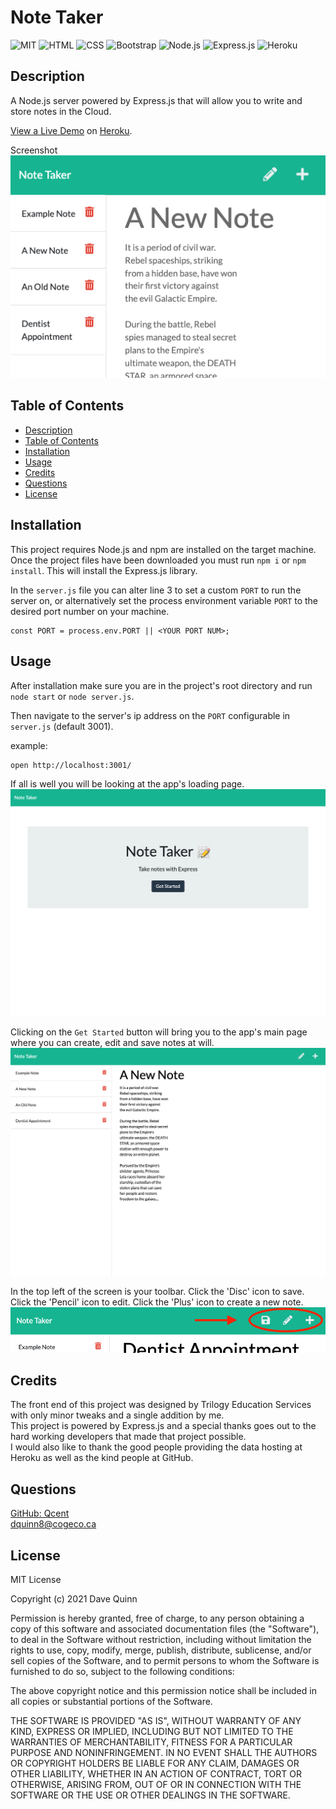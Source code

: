 # Note Taker
 
 ![MIT](https://img.shields.io/badge/License-MIT-orange)  ![HTML](https://img.shields.io/badge/Tech-HTML-lightblue)  ![CSS](https://img.shields.io/badge/Tech-CSS-lightblue)  ![Bootstrap](https://img.shields.io/badge/Tech-Bootstrap-lightblue)  ![Node.js](https://img.shields.io/badge/Tech-Node.js-lightblue)  ![Express.js](https://img.shields.io/badge/Tech-Express.js-lightblue)  ![Heroku](https://img.shields.io/badge/Tech-Heroku-lightblue) 

## Description
A Node.js server powered by Express.js that will allow you to write and store notes in the Cloud.  

[View a Live Demo](https://qcent-note-taker.herokuapp.com/) on [Heroku](https://www.heroku.com/).

Screenshot  
 ![Screenshot Small](./assets/images/app-screenshot-3.png)

## Table of Contents

* [Description](#description)
* [Table of Contents](#table-of-contents)
* [Installation](#installation)
* [Usage](#usage)
* [Credits](#credits)
* [Questions](#questions)
* [License](#license)

## Installation

This project requires Node.js and npm are installed on the target machine. Once the project files have been downloaded you must run `npm i` or `npm install`. This will install the Express.js library.

In the `server.js` file you can alter line 3 to set a custom `PORT` to run the server on, or alternatively set the process environment variable `PORT` to the desired port number on your machine.
```
const PORT = process.env.PORT || <YOUR PORT NUM>;
```

## Usage

After installation make sure you are in the project's root directory and run `node start` or `node server.js`. 

Then navigate to the server's ip address on the `PORT` configurable in `server.js` (default 3001). 

example:
```
open http://localhost:3001/
```
 If all is well you will be looking at the app's loading page.
 ![Loading Page](./assets/images/app-screenshot-1.png)

 Clicking on the `Get Started` button will bring you to the app's main page where you can create, edit and save notes at will.
 ![Main Page](./assets/images/app-screenshot-2.png)

 In the top left of the screen is your toolbar. Click the 'Disc' icon to save. Click the 'Pencil' icon to edit.  Click the 'Plus' icon to create a new note.  
 ![Toolbar](./assets/images/app-screenshot-toolbar.png)

## Credits
The front end of this project was designed by Trilogy Education Services with only minor tweaks and a single addition by me.  
This project is powered by Express.js and a special thanks goes out to the hard working developers that made that project possible.  
I would also like to thank the good people providing the data hosting at Heroku as well as the kind people at GitHub.

## Questions

[GitHub: Qcent](https://github.com/Qcent)  
dquinn8@cogeco.ca

   
## License

MIT License

Copyright (c) 2021 Dave Quinn

Permission is hereby granted, free of charge, to any person obtaining a copy
of this software and associated documentation files (the "Software"), to deal
in the Software without restriction, including without limitation the rights
to use, copy, modify, merge, publish, distribute, sublicense, and/or sell
copies of the Software, and to permit persons to whom the Software is
furnished to do so, subject to the following conditions:

The above copyright notice and this permission notice shall be included in all
copies or substantial portions of the Software.

THE SOFTWARE IS PROVIDED "AS IS", WITHOUT WARRANTY OF ANY KIND, EXPRESS OR
IMPLIED, INCLUDING BUT NOT LIMITED TO THE WARRANTIES OF MERCHANTABILITY,
FITNESS FOR A PARTICULAR PURPOSE AND NONINFRINGEMENT. IN NO EVENT SHALL THE
AUTHORS OR COPYRIGHT HOLDERS BE LIABLE FOR ANY CLAIM, DAMAGES OR OTHER
LIABILITY, WHETHER IN AN ACTION OF CONTRACT, TORT OR OTHERWISE, ARISING FROM,
OUT OF OR IN CONNECTION WITH THE SOFTWARE OR THE USE OR OTHER DEALINGS IN THE
SOFTWARE.
                 

     
